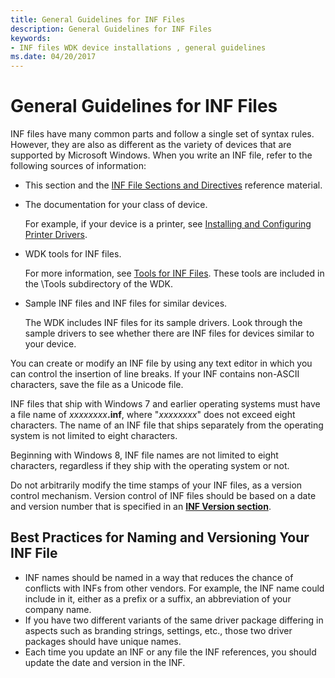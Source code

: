 ```yaml
---
title: General Guidelines for INF Files
description: General Guidelines for INF Files
keywords:
- INF files WDK device installations , general guidelines
ms.date: 04/20/2017
---
```


# General Guidelines for INF Files




INF files have many common parts and follow a single set of syntax rules. However, they are also as different as the variety of devices that are supported by Microsoft Windows. When you write an INF file, refer to the following sources of information:

-   This section and the [INF File Sections and Directives](./index.md) reference material.

-   The documentation for your class of device.

    For example, if your device is a printer, see [Installing and Configuring Printer Drivers](../print/installing-and-configuring-printer-drivers.md).

-   WDK tools for INF files.

    For more information, see [Tools for INF Files](../devtest/tools-for-inf-files.md). These tools are included in the \\Tools subdirectory of the WDK.

-   Sample INF files and INF files for similar devices.

    The WDK includes INF files for its sample drivers. Look through the sample drivers to see whether there are INF files for devices similar to your device.

You can create or modify an INF file by using any text editor in which you can control the insertion of line breaks. If your INF contains non-ASCII characters, save the file as a Unicode file.

INF files that ship with Windows 7 and earlier operating systems must have a file name of <em>xxxxxxxx</em>**.inf**, where "*xxxxxxxx*" does not exceed eight characters. The name of an INF file that ships separately from the operating system is not limited to eight characters.

Beginning with Windows 8, INF file names are not limited to eight characters, regardless if they ship with the operating system or not.

Do not arbitrarily modify the time stamps of your INF files, as a version control mechanism. Version control of INF files should be based on a date and version number that is specified in an [**INF Version section**](inf-version-section.md).

## Best Practices for Naming and Versioning Your INF File

- INF names should be named in a way that reduces the chance of conflicts with INFs from other vendors.  For example, the INF name could include in it, either as a prefix or a suffix, an abbreviation of your company name.
- If you have two different variants of the same driver package differing in aspects such as branding strings, settings, etc., those two driver packages should have unique names.
- Each time you update an INF or any file the INF references, you should update the date and version in the INF.
